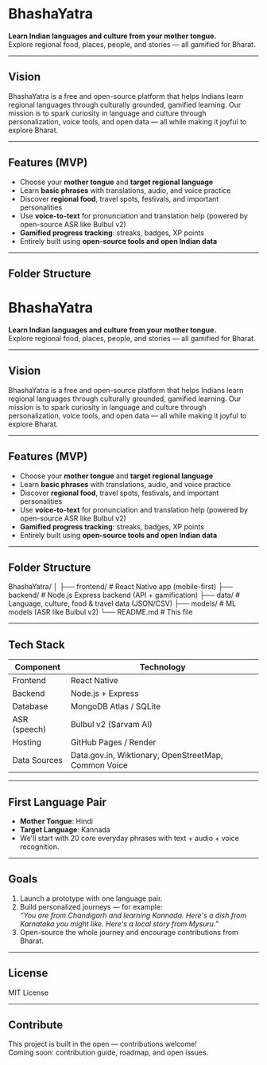 # BhashaYatra

**Learn Indian languages and culture from your mother tongue.**  
Explore regional food, places, people, and stories — all gamified for Bharat.

---

## Vision

BhashaYatra is a free and open-source platform that helps Indians learn regional languages through culturally grounded, gamified learning. Our mission is to spark curiosity in language and culture through personalization, voice tools, and open data — all while making it joyful to explore Bharat.

---

## Features (MVP)

- Choose your **mother tongue** and **target regional language**
- Learn **basic phrases** with translations, audio, and voice practice
- Discover **regional food**, travel spots, festivals, and important personalities
- Use **voice-to-text** for pronunciation and translation help (powered by open-source ASR like Bulbul v2)
- **Gamified progress tracking**: streaks, badges, XP points
- Entirely built using **open-source tools and open Indian data**

---

## Folder Structure
# BhashaYatra

**Learn Indian languages and culture from your mother tongue.**  
Explore regional food, places, people, and stories — all gamified for Bharat.

---

## Vision

BhashaYatra is a free and open-source platform that helps Indians learn regional languages through culturally grounded, gamified learning. Our mission is to spark curiosity in language and culture through personalization, voice tools, and open data — all while making it joyful to explore Bharat.

---

## Features (MVP)

- Choose your **mother tongue** and **target regional language**
- Learn **basic phrases** with translations, audio, and voice practice
- Discover **regional food**, travel spots, festivals, and important personalities
- Use **voice-to-text** for pronunciation and translation help (powered by open-source ASR like Bulbul v2)
- **Gamified progress tracking**: streaks, badges, XP points
- Entirely built using **open-source tools and open Indian data**

---

## Folder Structure
BhashaYatra/
│
├── frontend/        # React Native app (mobile-first)
├── backend/         # Node.js Express backend (API + gamification)
├── data/            # Language, culture, food & travel data (JSON/CSV)
├── models/          # ML models (ASR like Bulbul v2)
└── README.md        # This file

---

## Tech Stack

| Component    | Technology              |
|--------------|--------------------------|
| Frontend     | React Native             |
| Backend      | Node.js + Express        |
| Database     | MongoDB Atlas / SQLite   |
| ASR (speech) | Bulbul v2 (Sarvam AI)    |
| Hosting      | GitHub Pages / Render    |
| Data Sources | Data.gov.in, Wiktionary, OpenStreetMap, Common Voice |

---

## First Language Pair

- **Mother Tongue**: Hindi  
- **Target Language**: Kannada  
- We'll start with 20 core everyday phrases with text + audio + voice recognition.

---

## Goals

1. Launch a prototype with one language pair.
2. Build personalized journeys — for example:  
   *“You are from Chandigarh and learning Kannada. Here's a dish from Karnataka you might like. Here's a local story from Mysuru.”*
3. Open-source the whole journey and encourage contributions from Bharat.

---

## License

MIT License

---

## Contribute

This project is built in the open — contributions welcome!  
Coming soon: contribution guide, roadmap, and open issues.
